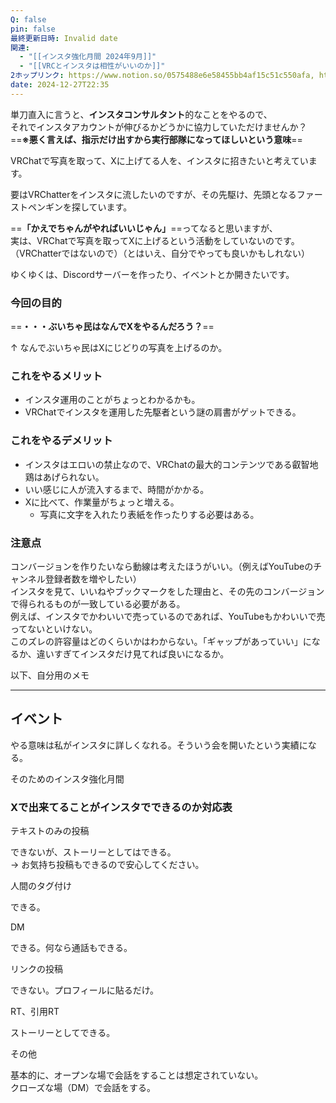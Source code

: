 ```yaml
---
Q: false
pin: false
最終更新日時: Invalid date
関連:
  - "[[インスタ強化月間 2024年9月]]"
  - "[[VRCとインスタは相性がいいのか]]"
2ホップリンク: https://www.notion.so/0575488e6e58455bb4af15c51c550afa, https://www.notion.so/8eb2d409e51f4161ac1e3486ad983eac, https://www.notion.so/b2c249330f214d3dbea664b1cc2296a7,https://www.notion.so/8eb2d409e51f4161ac1e3486ad983eac, https://www.notion.so/a583df3159e944e7867af89fa47bc17b, https://www.notion.so/b2c249330f214d3dbea664b1cc2296a7
date: 2024-12-27T22:35
---
```

  

単刀直入に言うと、**インスタコンサルタント**的なことをやるので、  
それでインスタアカウントが伸びるかどうかに協力していただけませんか？  
==**※悪く言えば、指示だけ出すから実行部隊になってほしいという意味**==

  

VRChatで写真を取って、Xに上げてる人を、インスタに招きたいと考えています。

要はVRChatterをインスタに流したいのですが、その先駆け、先頭となるファーストペンギンを探しています。

==**「かえでちゃんがやればいいじゃん」**==ってなると思いますが、  
実は、VRChatで写真を取ってXに上げるという活動をしていないのです。  
（VRChatterではないので）（とはいえ、自分でやっても良いかもしれない）  

  

ゆくゆくは、Discordサーバーを作ったり、イベントとか開きたいです。

  

### 今回の目的

==**・・・ぶいちゃ民はなんでXをやるんだろう？**==

↑ なんでぶいちゃ民はXにじどりの写真を上げるのか。

  

### これをやるメリット

- インスタ運用のことがちょっとわかるかも。
- VRChatでインスタを運用した先駆者という謎の肩書がゲットできる。

  

### これをやるデメリット

- インスタはエロいの禁止なので、VRChatの最大的コンテンツである叡智地鶏はあげられない。
- いい感じに人が流入するまで、時間がかかる。
- Xに比べて、作業量がちょっと増える。
    - 写真に文字を入れたり表紙を作ったりする必要はある。

  

  

### 注意点

コンバージョンを作りたいなら動線は考えたほうがいい。（例えばYouTubeのチャンネル登録者数を増やしたい）  
インスタを見て、いいねやブックマークをした理由と、その先のコンバージョンで得られるものが一致している必要がある。  
例えば、インスタでかわいいで売っているのであれば、YouTubeもかわいいで売ってないといけない。  
このズレの許容量はどのくらいかはわからない。「ギャップがあっていい」になるか、違いすぎてインスタだけ見てれば良いになるか。  

  

  

  

以下、自分用のメモ

---

## イベント

やる意味は私がインスタに詳しくなれる。そういう会を開いたという実績になる。

そのためのインスタ強化月間

  

### Xで出来てることがインスタでできるのか対応表

テキストのみの投稿

できないが、ストーリーとしてはできる。  
→ お気持ち投稿もできるので安心してください。  

  

人間のタグ付け

できる。

  

DM

できる。何なら通話もできる。

  

リンクの投稿

できない。プロフィールに貼るだけ。

  

RT、引用RT

ストーリーとしてできる。

  

その他

基本的に、オープンな場で会話をすることは想定されていない。  
クローズな場（DM）で会話をする。